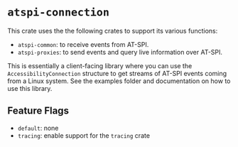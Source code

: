 # `atspi-connection`

This crate uses the the following crates to support its various functions:

* `atspi-common`: to receive events from AT-SPI.
* `atspi-proxies`: to send events and query live information over AT-SPI.

This is essentially a client-facing library where you can use the `AccessibilityConnection` structure to get streams of AT-SPI events coming from a Linux system.
See the examples folder and documentation on how to use this library.

## Feature Flags

- `default`: none
- `tracing`: enable support for the `tracing` crate
